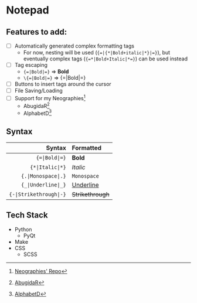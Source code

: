 ﻿# Notepad

## Features to add:

- [ ] Automatically generated complex formatting tags
	- For now, nesting will be used (`{=|{*|Bold+italic|*}|=}`), but eventually complex tags (`{=*|Bold+Italic|*=}`) can be used instead
- [ ] Tag escaping
	- `{=|Bold|=}` => **Bold**
	- `\{=|Bold|=}` => {=|Bold|=}
- [ ] Buttons to insert tags around the cursor
- [ ] File Saving/Loading
- [ ] Support for my Neographies[^Neo]
    - AbugidaR[^AbR]
    - AlphabetD[^AlD]

## Syntax

|Syntax|Formatted|
|-:|:-|
|`{=\|Bold\|=}`|**Bold**|
|`{*\|Italic\|*}`|*Italic*|
|`{.\|Monospace\|.}`|`Monospace`|
|`{_\|Underline\|_}`|<ins>Underline</ins>|
|`{-\|Strikethrough\|-}`|<s>Strikethrough</s>|

## Tech Stack

- Python
	- PyQt
- Make
- CSS
	- SCSS

[^Neo]: [Neographies' Repo](https://github.com/JactusTheCactus/conscript-font-gen)

[^AbR]: [AbugidaR](https://github.com/JactusTheCactus/conscript-font-gen/tree/eb32dcf2e69f757c483aa0ffe4746b8387cea251/AbugidaR)

[^AlD]: [AlphabetD](https://github.com/JactusTheCactus/conscript-font-gen/tree/eb32dcf2e69f757c483aa0ffe4746b8387cea251/AlphabetD)
